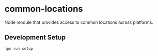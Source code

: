 # common-locations

Node module that provides access to common locations across platforms.

## Development Setup
```
npm run setup
```